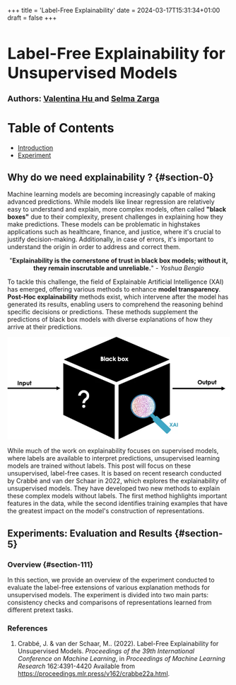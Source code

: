 +++
title = 'Label-Free Explainability'
date = 2024-03-17T15:31:34+01:00
draft = false
+++



<h1 style="font-size: 36px;">Label-Free Explainability for Unsupervised Models</h1>

<h1 style="font-size: 18px;">Authors: <a href="https://github.com/Valentinahxu">Valentina Hu </a> and  <a href="https://github.com/selmazrg"> Selma Zarga</a></h1>

# Table of Contents

- [Introduction](#section-0)
- [Experiment](#section-5)


## Why do we need explainability ? {#section-0}


Machine learning models are becoming increasingly capable of making advanced predictions. While models like linear regression are relatively easy to understand and explain, more complex models, often called **"black boxes"** due to their complexity, present challenges in explaining how they make predictions. These models can be problematic in highstakes applications such as healthcare, finance, and justice, where it's crucial to justify decision-making. Additionally, in case of errors, it's important to understand the origin in order to address and correct them.


<center>

"**Explainability is the cornerstone of trust in black box models; without it, they remain inscrutable and unreliable.**" - *Yoshua Bengio*

</center>


To tackle this challenge, the field of Explainable Artificial Intelligence (XAI) has emerged, offering various methods to enhance **model transparency**. **Post-Hoc explainability** methods exist, which intervene after the model has generated its results, enabling users to comprehend the reasoning behind specific decisions or predictions. These methods supplement the predictions of black box models with diverse explanations of how they arrive at their predictions.

![XAI explainability](/images/explainability/blackboxpng.webp)

While much of the work on explainability focuses on supervised models, where labels are available to interpret predictions, unsupervised learning models are trained without labels. This post will focus on these unsupervised, label-free cases. It is based on recent research conducted by Crabbé and van der Schaar in 2022, which explores the explainability of unsupervised models. They have developed two new methods to explain these complex models without labels. The first method highlights important features in the data, while the second identifies training examples that have the greatest impact on the model's construction of representations.


## Experiments: Evaluation and Results {#section-5}

### Overview {#section-111}

In this section, we provide an overview of the experiment conducted to evaluate the label-free extensions of various explanation methods for unsupervised models. The experiment is divided into two main parts: consistency checks and comparisons of representations learned from different pretext tasks.






### References

1. Crabbé, J. &amp; van der Schaar, M.. (2022). Label-Free Explainability for Unsupervised Models. <i>Proceedings of the 39th International Conference on Machine Learning</i>, in <i>Proceedings of Machine Learning Research</i> 162:4391-4420 Available from https://proceedings.mlr.press/v162/crabbe22a.html.

